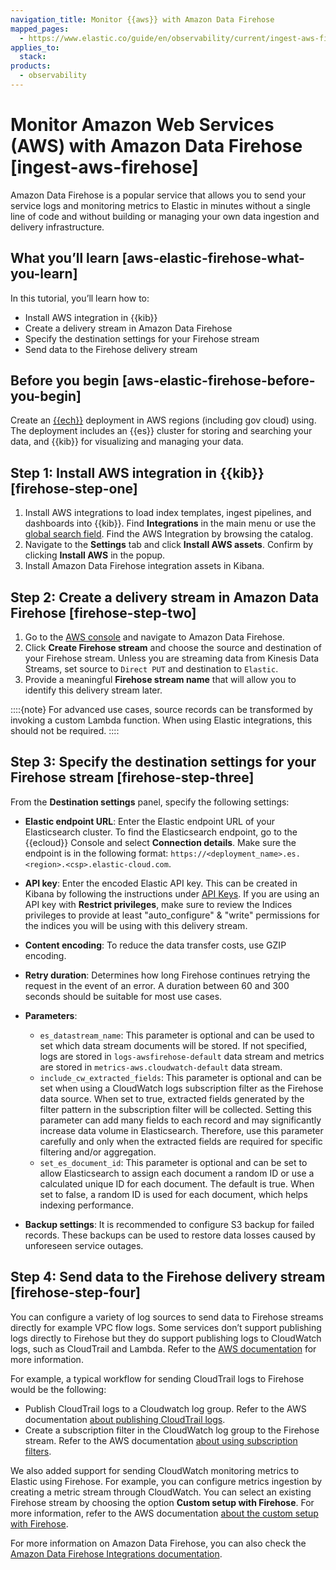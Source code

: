 ```yaml
---
navigation_title: Monitor {{aws}} with Amazon Data Firehose
mapped_pages:
  - https://www.elastic.co/guide/en/observability/current/ingest-aws-firehose.html
applies_to:
  stack:
products:
  - observability
---
```




# Monitor Amazon Web Services (AWS) with Amazon Data Firehose [ingest-aws-firehose]


Amazon Data Firehose is a popular service that allows you to send your service logs and monitoring metrics to Elastic in minutes without a single line of code and without building or managing your own data ingestion and delivery infrastructure.


## What you’ll learn [aws-elastic-firehose-what-you-learn]

In this tutorial, you’ll learn how to:

* Install AWS integration in {{kib}}
* Create a delivery stream in Amazon Data Firehose
* Specify the destination settings for your Firehose stream
* Send data to the Firehose delivery stream


## Before you begin [aws-elastic-firehose-before-you-begin]

Create an [{{ech}}](https://cloud.elastic.co/registration?page=docs&placement=docs-body) deployment in AWS regions (including gov cloud) using. The deployment includes an {{es}} cluster for storing and searching your data, and {{kib}} for visualizing and managing your data.


## Step 1: Install AWS integration in {{kib}} [firehose-step-one]

1. Install AWS integrations to load index templates, ingest pipelines, and dashboards into {{kib}}. Find **Integrations** in the main menu or use the [global search field](/explore-analyze/find-and-organize/find-apps-and-objects.md). Find the AWS Integration by browsing the catalog.
2. Navigate to the **Settings** tab and click **Install AWS assets**. Confirm by clicking **Install AWS** in the popup.
3. Install Amazon Data Firehose integration assets in Kibana.


## Step 2: Create a delivery stream in Amazon Data Firehose [firehose-step-two]

1. Go to the [AWS console](https://console.aws.amazon.com/) and navigate to Amazon Data Firehose.
2. Click **Create Firehose stream** and choose the source and destination of your Firehose stream. Unless you are streaming data from Kinesis Data Streams, set source to `Direct PUT` and destination to `Elastic`.
3. Provide a meaningful **Firehose stream name** that will allow you to identify this delivery stream later.

::::{note}
For advanced use cases, source records can be transformed by invoking a custom Lambda function. When using Elastic integrations, this should not be required.
::::



## Step 3: Specify the destination settings for your Firehose stream [firehose-step-three]

From the **Destination settings** panel, specify the following settings:

* **Elastic endpoint URL**: Enter the Elastic endpoint URL of your Elasticsearch cluster. To find the Elasticsearch endpoint, go to the {{ecloud}} Console and select **Connection details**. Make sure the endpoint is in the following format: `https://<deployment_name>.es.<region>.<csp>.elastic-cloud.com`.
* **API key**: Enter the encoded Elastic API key. This can be created in Kibana by following the instructions under [API Keys](/deploy-manage/api-keys.md). If you are using an API key with **Restrict privileges**, make sure to review the Indices privileges to provide at least "auto_configure" & "write" permissions for the indices you will be using with this delivery stream.
* **Content encoding**: To reduce the data transfer costs, use GZIP encoding.
* **Retry duration**: Determines how long Firehose continues retrying the request in the event of an error. A duration between 60 and 300 seconds should be suitable for most use cases.
* **Parameters**:

  * `es_datastream_name`: This parameter is optional and can be used to set which data stream documents will be stored. If not specified, logs are stored in `logs-awsfirehose-default` data stream and metrics are stored in `metrics-aws.cloudwatch-default` data stream.
  * `include_cw_extracted_fields`: This parameter is optional and can be set when using a CloudWatch logs subscription filter as the Firehose data source. When set to true, extracted fields generated by the filter pattern in the subscription filter will be collected. Setting this parameter can add many fields to each record and may significantly increase data volume in Elasticsearch. Therefore, use this parameter carefully and only when the extracted fields are required for specific filtering and/or aggregation.
  * `set_es_document_id`: This parameter is optional and can be set to allow Elasticsearch to assign each document a random ID or use a calculated unique ID for each document. The default is true. When set to false, a random ID is used for each document, which helps indexing performance.

* **Backup settings**: It is recommended to configure S3 backup for failed records. These backups can be used to restore data losses caused by unforeseen service outages.



## Step 4: Send data to the Firehose delivery stream [firehose-step-four]

You can configure a variety of log sources to send data to Firehose streams directly for example VPC flow logs. Some services don’t support publishing logs directly to Firehose but they do support publishing logs to CloudWatch logs, such as CloudTrail and Lambda. Refer to the [AWS documentation](https://docs.aws.amazon.com/AmazonCloudWatch/latest/logs/AWS-logs-and-resource-policy.html) for more information.

For example, a typical workflow for sending CloudTrail logs to Firehose would be the following:

* Publish CloudTrail logs to a Cloudwatch log group. Refer to the AWS documentation [about publishing CloudTrail logs](https://docs.aws.amazon.com/awscloudtrail/latest/userguide/monitor-cloudtrail-log-files-with-cloudwatch-logs.html).
* Create a subscription filter in the CloudWatch log group to the Firehose stream. Refer to the AWS documentation [about using subscription filters](https://docs.aws.amazon.com/AmazonCloudWatch/latest/logs/SubscriptionFilters.html#FirehoseExample).

We also added support for sending CloudWatch monitoring metrics to Elastic using Firehose. For example, you can configure metrics ingestion by creating a metric stream through CloudWatch. You can select an existing Firehose stream by choosing the option **Custom setup with Firehose**. For more information, refer to the AWS documentation [about the custom setup with Firehose](https://docs.aws.amazon.com/AmazonCloudWatch/latest/monitoring/CloudWatch-metric-streams-setup-datalake.html).

For more information on Amazon Data Firehose, you can also check the [Amazon Data Firehose Integrations documentation](https://docs.elastic.co/integrations/awsfirehose).
